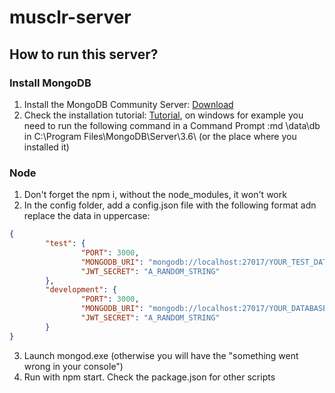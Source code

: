 # musclr-server

## How to run this server?

### Install MongoDB
1. Install the MongoDB Community Server:  [Download](https://www.mongodb.com/download-center?jmp=nav#community)
2. Check the installation tutorial: [Tutorial](https://docs.mongodb.com/manual/administration/install-community/), on windows for example you need to run the following command in a Command Prompt :md \data\db in C:\Program Files\MongoDB\Server\3.6\ (or the place where you installed it)

### Node
1. Don't forget the npm i, without the node_modules, it won't work
2. In the config folder, add a config.json file with the following format adn replace the data in uppercase:

```json
{
		"test": {
				"PORT": 3000,
				"MONGODB_URI": "mongodb://localhost:27017/YOUR_TEST_DATABASE",
				"JWT_SECRET": "A_RANDOM_STRING"
		},
		"development": {
				"PORT": 3000,
				"MONGODB_URI": "mongodb://localhost:27017/YOUR_DATABASE",
				"JWT_SECRET": "A_RANDOM_STRING"
		}
}
```
3. Launch mongod.exe (otherwise you will have the "something went wrong in your console")
4. Run with npm start. Check the package.json for other scripts
